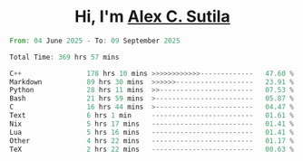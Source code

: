 <h1 align="center">Hi, I'm <a href="https://github.com/alexsutila" target="blank">Alex C. Sutila</a></h1>

<!--START_SECTION:waka-->

```rust
From: 04 June 2025 - To: 09 September 2025

Total Time: 369 hrs 57 mins

C++                178 hrs 10 mins >>>>>>>>>>>>-------------   47.60 %
Markdown           89 hrs 30 mins  >>>>>>-------------------   23.91 %
Python             28 hrs 11 mins  >>-----------------------   07.53 %
Bash               21 hrs 59 mins  >------------------------   05.87 %
C                  16 hrs 44 mins  >------------------------   04.47 %
Text               6 hrs 1 min     -------------------------   01.61 %
Nix                5 hrs 17 mins   -------------------------   01.41 %
Lua                5 hrs 16 mins   -------------------------   01.41 %
Other              4 hrs 22 mins   -------------------------   01.17 %
TeX                2 hrs 22 mins   -------------------------   00.63 %
```

<!--END_SECTION:waka-->
